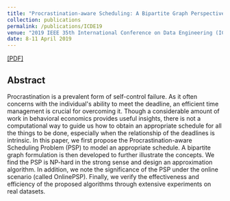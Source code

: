 ```yaml
---
title: "Procrastination-aware Scheduling: A Bipartite Graph Perspective"
collection: publications
permalink: /publications/ICDE19
venue: "2019 IEEE 35th International Conference on Data Engineering (ICDE)"
date: 8-11 April 2019
---
```

[[PDF]](http://lbwang95.github.io/files/icde19.pdf)

## Abstract
Procrastination is a prevalent form of self-control failure. As it often concerns with the individual's ability to meet the deadline, an efficient time management is crucial for overcoming it. Though a considerable amount of work in behavioral economics provides useful insights, there is not a computational way to guide us how to obtain an appropriate schedule for all the things to be done, especially when the relationship of the deadlines is intrinsic. In this paper, we first propose the Procrastination-aware Scheduling Problem (PSP) to model an appropriate schedule. A bipartite graph formulation is then developed to further illustrate the concepts. We find the PSP is NP-hard in the strong sense and design an approximation algorithm. In addition, we note the significance of the PSP under the online scenario (called OnlinePSP). Finally, we verify the effectiveness and efficiency of the proposed algorithms through extensive experiments on real datasets.